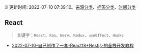 :alarm_clock: 更新时间: 2022-07-10 07:39:10。[来源分类](../README.md)、[标签分类](../TAGS.md)、[时间分类](../TIMELINE.md)

## React


> 关键字：`React`、`Rax`、`Nerv`、`Redux`、`useEffect`、`Hooks`



- [2022-07-10-自己制作了一套-React18+Nestjs-的全栈开发教程](https://www.v2ex.com/t/865220) 